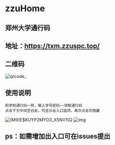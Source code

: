 # zzuHome
## 郑州大学通行码
## 地址：https://txm.zzuspc.top/
## 二维码
![qrcode_](https://user-images.githubusercontent.com/39648485/118287981-8de5a200-b506-11eb-87fd-3ee65f90edb3.png)
## 使用说明
	和学校通行码一样，输入学号密码——领取通行码
	点击下方中间空白处，可显示出入口选项，再次点击可隐藏
![(M9(E$KUYP2MYD3_X5NV1{Q](https://user-images.githubusercontent.com/39648485/118346361-6ece2b00-b56d-11eb-914e-2108c388d2a5.png)
![img](https://user-images.githubusercontent.com/39648485/118290094-a0f97180-b508-11eb-9802-1a262bd372fd.png)
## ps：如需增加出入口可在issues提出
